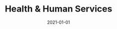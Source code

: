 ---
title: Health & Human Services
description: Brief description of this section
cover: manuel-nageli.jpg
date: 2021-01-01
---